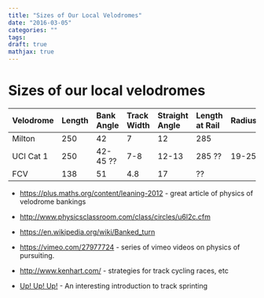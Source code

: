 ```yaml
---
title: "Sizes of Our Local Velodromes"
date: "2016-03-05"
categories: ""
tags:
draft: true
mathjax: true
---
```


# Sizes of our local velodromes

| Velodrome | Length | Bank Angle | Track Width | Straight Angle | Length at Rail | Radius |
|:----------|:-------|:-----------|:------------|:---------------|:---------------|:-------|
| Milton    | 250    | 42         | 7           | 12             | 285            |        |
| UCI Cat 1 | 250    | 42-45 ??   | 7-8         | 12-13          | 285 ??         | 19-25  |
| FCV       | 138    | 51         | 4.8         | 17             | ??             |        |

* https://plus.maths.org/content/leaning-2012  - great article of physics of velodrome bankings
* http://www.physicsclassroom.com/class/circles/u6l2c.cfm
* https://en.wikipedia.org/wiki/Banked_turn


* https://vimeo.com/27977724  - series of vimeo videos on physics of pursuiting.
* http://www.kenhart.com/ - strategies for track cycling races, etc
* [Up! Up! Up!](http://upupup.aboc.com.au/the-book) - An interesting introduction to track sprinting
